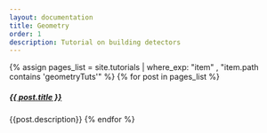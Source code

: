 ```yaml
---
layout: documentation
title: Geometry
order: 1
description: Tutorial on building detectors
---
```



{% assign pages_list = site.tutorials | where_exp: "item" , "item.path contains 'geometryTuts'" %}
{% for post in pages_list %}
<h5><a href="/home/{{ post.url }}">{{ post.title }}</a></h5> {{post.description}}
{% endfor %}
